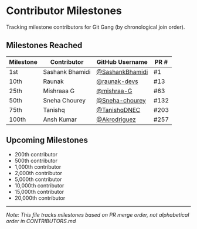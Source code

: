 # Contributor Milestones

Tracking milestone contributors for Git Gang (by chronological join order).

## Milestones Reached

| Milestone | Contributor | GitHub Username | PR # |
|-----------|-------------|-----------------|------|
| 1st | Sashank Bhamidi | [@SashankBhamidi](https://github.com/SashankBhamidi) | #1 |
| 10th | Raunak | [@raunak-devs](https://github.com/raunak-devs) | #13 |
| 25th | Mishraaa G | [@mishraa-G](https://github.com/mishraa-G) | #63 |
| 50th | Sneha Chourey | [@Sneha-chourey](https://github.com/Sneha-chourey) | #132 |
| 75th | Tanishq | [@TanishqDNEC](https://github.com/TanishqDNEC) | #203 |
| 100th | Ansh Kumar | [@Akrodriguez](https://github.com/Akrodriguez) | #257 |

## Upcoming Milestones

- 200th contributor
- 500th contributor
- 1,000th contributor
- 2,000th contributor
- 5,000th contributor
- 10,000th contributor
- 15,000th contributor
- 20,000th contributor

---

*Note: This file tracks milestones based on PR merge order, not alphabetical order in CONTRIBUTORS.md*
